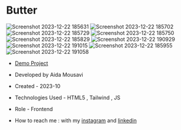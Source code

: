 # Butter

![Screenshot 2023-12-22 185631](https://github.com/aida-mousavi/Butter/assets/115708698/5ea00d61-3b28-431d-9dee-b2dafb9abf01)
![Screenshot 2023-12-22 185702](https://github.com/aida-mousavi/Butter/assets/115708698/ef7fd8c6-c6d9-4ad1-a06b-ed4ff80e73a0)
![Screenshot 2023-12-22 185729](https://github.com/aida-mousavi/Butter/assets/115708698/b86bb649-3b55-4e99-be34-877400c9ba3d)
![Screenshot 2023-12-22 185750](https://github.com/aida-mousavi/Butter/assets/115708698/9d8b4ac6-62b8-4d0c-8c6e-e1acdd6d3218)
![Screenshot 2023-12-22 185829](https://github.com/aida-mousavi/Butter/assets/115708698/eb9cc41f-45bd-4693-94bc-bd7a093d4143)
![Screenshot 2023-12-22 190929](https://github.com/aida-mousavi/Butter/assets/115708698/846106b6-2d7f-47bb-b651-389fc5d5e13a)
![Screenshot 2023-12-22 191015](https://github.com/aida-mousavi/Butter/assets/115708698/6ebb7d17-0462-4dc2-8365-3b180b021552)
![Screenshot 2023-12-22 185955](https://github.com/aida-mousavi/Butter/assets/115708698/c7576f5f-1835-4dc6-97fb-e9f8ea170594)
![Screenshot 2023-12-22 191058](https://github.com/aida-mousavi/Butter/assets/115708698/4afde387-17f2-4dd2-88e1-07974013cc82)


- [Demo Project](https://aida-mousavi.github.io/Butter/)

- Developed by Aida Mousavi

- Created - 2023-10

- Technologies Used - HTML5 , Tailwind , JS

- Role - Frontend

- How to reach me : with my [instagram](https://www.instagram.com/dev.mousavi) and [linkedin](www.linkedin.com/in/aida-mousavi-18791a292)

